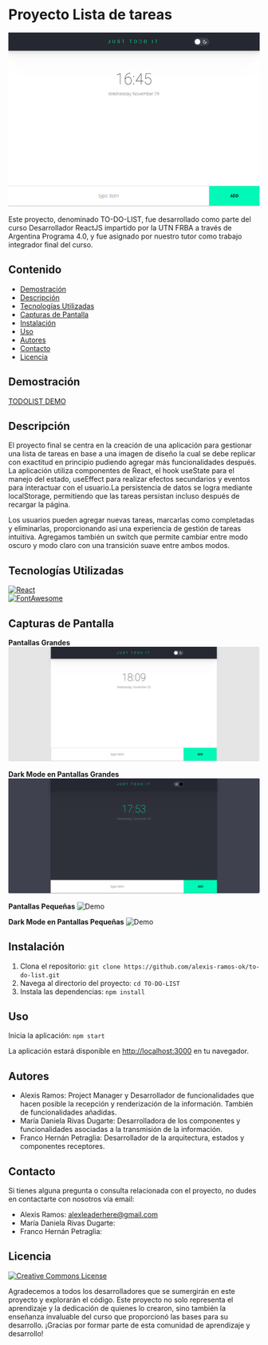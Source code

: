 # Proyecto Lista de tareas

![Demo](./public/Imagenes/imagen-toDoList.png)

Este proyecto, denominado TO-DO-LIST, fue desarrollado como parte del curso Desarrollador ReactJS impartido por la UTN FRBA a través de Argentina Programa 4.0, y fue asignado por nuestro tutor como trabajo integrador final del curso. 

## Contenido

- [Demostración](#demostración)
- [Descripción](#descripción)
- [Tecnologías Utilizadas](#tecnologías-utilizadas)
- [Capturas de Pantalla](#capturas-de-pantalla)
- [Instalación](#instalación)
- [Uso](#uso)
- [Autores](#autores)
- [Contacto](#contacto)
- [Licencia](#licencia)

## Demostración

[TODOLIST DEMO](https://todolist-adf.netlify.app/)

## Descripción

El proyecto final se centra en la creación de una aplicación para gestionar una lista de tareas en base a una imagen de diseño la cual se debe replicar con exactitud en principio pudiendo agregar más funcionalidades después. La aplicación utiliza componentes de React, el hook useState para el manejo del estado, useEffect para realizar efectos secundarios y eventos para interactuar con el usuario.La persistencia de datos se logra mediante localStorage, permitiendo que las tareas persistan incluso después de recargar la página.

Los usuarios pueden agregar nuevas tareas, marcarlas como completadas y eliminarlas, proporcionando así una experiencia de gestión de tareas intuitiva. Agregamos también un switch que permite cambiar entre modo oscuro y modo claro con una transición suave entre ambos modos.

## Tecnologías Utilizadas

[![React](https://img.shields.io/badge/React-18.2.0-blue)](https://reactjs.org/)<br>
[![FontAwesome](https://img.shields.io/badge/FontAwesome-6.4.2-orange)](https://fontawesome.com/)<br>

## Capturas de Pantalla

**Pantallas Grandes**
![Demo](./public/Imagenes/pantalla-grande.png)

**Dark Mode en Pantallas Grandes**
![Demo](./public/Imagenes/darkMode.png)

**Pantallas Pequeñas**
![Demo](./public/Imagenes/pantalla-pequeña.jpeg)

**Dark Mode en Pantallas Pequeñas**
![Demo](./public/Imagenes/darkMode-pequeña.jpeg)

## Instalación

1. Clona el repositorio: `git clone https://github.com/alexis-ramos-ok/to-do-list.git`
2. Navega al directorio del proyecto: `cd TO-DO-LIST`
3. Instala las dependencias: `npm install`

## Uso

Inicia la aplicación: `npm start`

La aplicación estará disponible en [http://localhost:3000](http://localhost:3000) en tu navegador.

## Autores

- Alexis Ramos: Project Manager y Desarrollador de funcionalidades que hacen posible la recepción y renderización de la información. También de funcionalidades añadidas.
- María Daniela Rivas Dugarte: Desarrolladora de los componentes y funcionalidades asociadas a la transmisión de la información.
- Franco Hernán Petraglia: Desarrollador de la arquitectura, estados y componentes receptores.

## Contacto

Si tienes alguna pregunta o consulta relacionada con el proyecto, no dudes en contactarte con nosotros vía email:

- Alexis Ramos: alexleaderhere@gmail.com
- María Daniela Rivas Dugarte:
- Franco Hernán Petraglia: 

## Licencia

[![Creative Commons License](https://img.shields.io/badge/License-CC%20BY%204.0-green)](https://creativecommons.org/licenses/by/4.0/)


Agradecemos a todos los desarrolladores que se sumergirán en este proyecto y explorarán el código. Este proyecto no solo representa el aprendizaje y la dedicación de quienes lo crearon, sino también la enseñanza invaluable del curso que proporcionó las bases para su desarrollo. ¡Gracias por formar parte de esta comunidad de aprendizaje y desarrollo!
